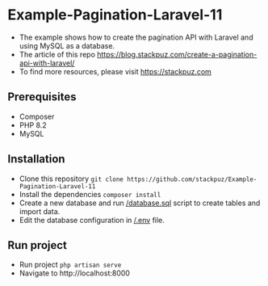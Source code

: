# Example-Pagination-Laravel-11
- The example shows how to create the pagination API with Laravel and using MySQL as a database.
- The article of this repo https://blog.stackpuz.com/create-a-pagination-api-with-laravel/
- To find more resources, please visit https://stackpuz.com

## Prerequisites
- Composer
- PHP 8.2
- MySQL

## Installation
- Clone this repository `git clone https://github.com/stackpuz/Example-Pagination-Laravel-11`
- Install the dependencies `composer install`
- Create a new database and run [/database.sql](/database.sql) script to create tables and import data.
- Edit the database configuration in [/.env](/.env) file.

## Run project

- Run project `php artisan serve`
- Navigate to http://localhost:8000